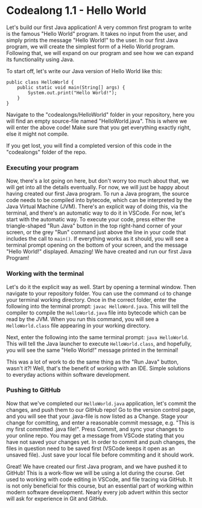 # Codealong 1.1 - Hello World

Let's build our first Java application! A very common first program to write is the famous "Hello World" program. It takes no input from the user, and simply prints the message "Hello World!" to the user. In our first Java program, we will create the simplest form of a Hello World program. Following that, we will expand on our program and see how we can expand its functionality using Java.

To start off, let's write our Java version of Hello World like this:

```
public class HelloWorld {
    public static void main(String[] args) {
        System.out.print("Hello World!");
    }
}
```

Navigate to the "codealongs/HelloWorld" folder in your repository, here you will find an empty source-file named "HelloWorld.java". This is where we will enter the above code! Make sure that you get everything exactly right, else it might not compile.

If you get lost, you will find a completed version of this code in the "codealongs" folder of the repo.

### Executing your program
Now, there's a lot going on here, but don't worry too much about that, we will get into all the details eventually. For now, we will just be happy about having created our first Java program. To run a Java program, the source code needs to be compiled into bytecode, which can be interpreted by the Java Virtual Machine (JVM). There's an explicit way of doing this, via the terminal, and there's an automatic way to do it in VSCode. For now, let's start with the automatic way. To execute your code, press either the triangle-shaped "Run Java" button in the top right-hand corner of your screen, or the grey "Run" command just above the line in your code that includes the call to `main()`. If everything works as it should, you will see a terminal prompt opening on the bottom of your screen, and the message "Hello World!" displayed. Amazing! We have created and run our first Java Program!

### Working with the terminal
Let's do it the explicit way as well. Start by opening a terminal window. Then navigate to your repository folder. You can use the command `cd` to change your terminal working directory. Once in the correct folder, enter the following into the terminal prompt: `javac HelloWord.java`. This will tell the compiler to compile the `HelloWorld.java` file into bytecode which can be read by the JVM. When you run this command, you will see a `HelloWorld.class` file appearing in your working directory.

Next, enter the following into the same terminal prompt: `java HelloWorld`. This will tell the Java launcher to execute `HelloWorld.class`, and hopefully, you will see the same "Hello World!" message printed in the terminal!

This was a lot of work to do the same thing as the "Run Java" button, wasn't it?! Well, that's the benefit of working with an IDE. Simple solutions to everyday actions within software development.

### Pushing to GitHub
Now that we've completed our `HelloWorld.java` application, let's commit the changes, and push them to our GitHub repo! Go to the version control page, and you will see that your .java-file is now listed as a Change. Stage your change for comitting, and enter a reasonable commit message, e.g. "This is my first committed .java file!". Press Commit, and sync your changes to your online repo. You may get a message from VSCode stating that you have not saved your changes yet. In order to commit and push changes, the files in question need to be saved first (VSCode keeps it open as an unsaved file). Just save your local file before commiting and it should work.

Great! We have created our first Java program, and we have pushed it to GitHub! This is a work-flow we will be using a lot during the course. Get used to working with code editing in VSCode, and file tracing via GitHub. It is not only beneficial for this course, but an essential part of working within modern software development. Nearly every job advert within this sector will ask for experience in Git and GitHub.